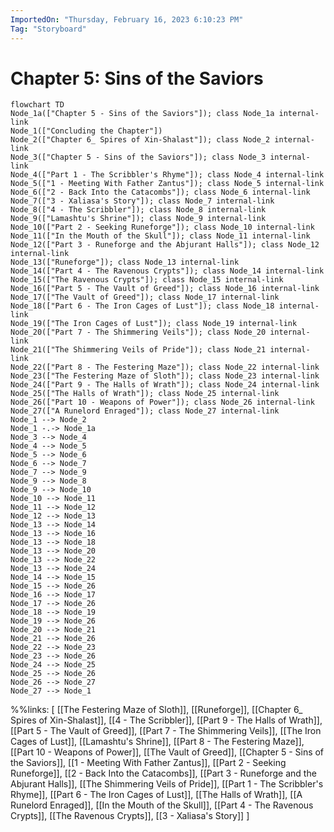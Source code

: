 ```yaml
---
ImportedOn: "Thursday, February 16, 2023 6:10:23 PM"
Tag: "Storyboard"
---
```

# Chapter 5: Sins of the Saviors
```mermaid
flowchart TD
Node_1a(["Chapter 5 - Sins of the Saviors"]); class Node_1a internal-link
Node_1(["Concluding the Chapter"])
Node_2(["Chapter 6_ Spires of Xin-Shalast"]); class Node_2 internal-link
Node_3(["Chapter 5 - Sins of the Saviors"]); class Node_3 internal-link
Node_4(["Part 1 - The Scribbler's Rhyme"]); class Node_4 internal-link
Node_5(["1 - Meeting With Father Zantus"]); class Node_5 internal-link
Node_6(["2 - Back Into the Catacombs"]); class Node_6 internal-link
Node_7(["3 - Xaliasa's Story"]); class Node_7 internal-link
Node_8(["4 - The Scribbler"]); class Node_8 internal-link
Node_9(["Lamashtu's Shrine"]); class Node_9 internal-link
Node_10(["Part 2 - Seeking Runeforge"]); class Node_10 internal-link
Node_11(["In the Mouth of the Skull"]); class Node_11 internal-link
Node_12(["Part 3 - Runeforge and the Abjurant Halls"]); class Node_12 internal-link
Node_13(["Runeforge"]); class Node_13 internal-link
Node_14(["Part 4 - The Ravenous Crypts"]); class Node_14 internal-link
Node_15(["The Ravenous Crypts"]); class Node_15 internal-link
Node_16(["Part 5 - The Vault of Greed"]); class Node_16 internal-link
Node_17(["The Vault of Greed"]); class Node_17 internal-link
Node_18(["Part 6 - The Iron Cages of Lust"]); class Node_18 internal-link
Node_19(["The Iron Cages of Lust"]); class Node_19 internal-link
Node_20(["Part 7 - The Shimmering Veils"]); class Node_20 internal-link
Node_21(["The Shimmering Veils of Pride"]); class Node_21 internal-link
Node_22(["Part 8 - The Festering Maze"]); class Node_22 internal-link
Node_23(["The Festering Maze of Sloth"]); class Node_23 internal-link
Node_24(["Part 9 - The Halls of Wrath"]); class Node_24 internal-link
Node_25(["The Halls of Wrath"]); class Node_25 internal-link
Node_26(["Part 10 - Weapons of Power"]); class Node_26 internal-link
Node_27(["A Runelord Enraged"]); class Node_27 internal-link
Node_1 --> Node_2
Node_1 -.-> Node_1a
Node_3 --> Node_4
Node_4 --> Node_5
Node_5 --> Node_6
Node_6 --> Node_7
Node_7 --> Node_9
Node_9 --> Node_8
Node_9 --> Node_10
Node_10 --> Node_11
Node_11 --> Node_12
Node_12 --> Node_13
Node_13 --> Node_14
Node_13 --> Node_16
Node_13 --> Node_18
Node_13 --> Node_20
Node_13 --> Node_22
Node_13 --> Node_24
Node_14 --> Node_15
Node_15 --> Node_26
Node_16 --> Node_17
Node_17 --> Node_26
Node_18 --> Node_19
Node_19 --> Node_26
Node_20 --> Node_21
Node_21 --> Node_26
Node_22 --> Node_23
Node_23 --> Node_26
Node_24 --> Node_25
Node_25 --> Node_26
Node_26 --> Node_27
Node_27 --> Node_1
```
%%links: [ [[The Festering Maze of Sloth]], [[Runeforge]], [[Chapter 6_ Spires of Xin-Shalast]], [[4 - The Scribbler]], [[Part 9 - The Halls of Wrath]], [[Part 5 - The Vault of Greed]], [[Part 7 - The Shimmering Veils]], [[The Iron Cages of Lust]], [[Lamashtu's Shrine]], [[Part 8 - The Festering Maze]], [[Part 10 - Weapons of Power]], [[The Vault of Greed]], [[Chapter 5 - Sins of the Saviors]], [[1 - Meeting With Father Zantus]], [[Part 2 - Seeking Runeforge]], [[2 - Back Into the Catacombs]], [[Part 3 - Runeforge and the Abjurant Halls]], [[The Shimmering Veils of Pride]], [[Part 1 - The Scribbler's Rhyme]], [[Part 6 - The Iron Cages of Lust]], [[The Halls of Wrath]], [[A Runelord Enraged]], [[In the Mouth of the Skull]], [[Part 4 - The Ravenous Crypts]], [[The Ravenous Crypts]], [[3 - Xaliasa's Story]] ]
